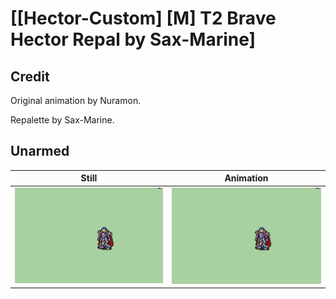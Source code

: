 # [\[Hector-Custom\] \[M\] T2 Brave Hector Repal by Sax-Marine]

## Credit

Original animation by Nuramon.

Repalette by Sax-Marine.
	
## Unarmed

| Still | Animation |
| :---: | :-------: |
| ![Unarmed still](./Unarmed_000.png) | ![Unarmed animation](./Unarmed.gif) |
